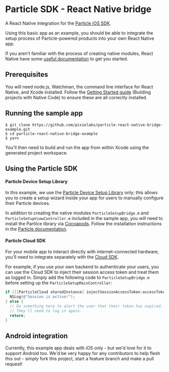 # Particle SDK - React Native bridge

A React Native integration for the [Particle iOS SDK](https://docs.particle.io/guide/getting-started/intro/photon/).

Using this basic app as an example, you should be able to integrate the setup process of Particle-powered products into your own React Native app.

If you aren't familiar with the process of creating native modules, React Native have some [useful documentation](https://facebook.github.io/react-native/docs/native-modules-ios.html) to get you started.

## Prerequisites

You will need node.js, Watchman, the command line interface for React Native, and Xcode installed. Follow the [Getting Started guide](https://facebook.github.io/react-native/docs/getting-started.html) (Building projects with Native Code) to ensure these are all correctly installed.

## Running the sample app

```
$ git clone https://github.com/pixielabs/particle-react-native-bridge-example.git
$ cd particle-react-native-bridge-example
$ yarn
```

You'll then need to build and run the app from within Xcode using the generated project workspace.

## Using the Particle SDK

#### Particle Device Setup Library

In this example, we use the [Particle Device Setup Library](https://docs.particle.io/reference/ios/#particle-device-setup-library) only; this allows you to create a setup wizard inside your app for users to manually configure their Particle devices.

In addition to creating the native modules `ParticleSetupBridge.m` and `ParticleSetupViewController.m` included in the sample app, you will need to install the Partilce library via [Cocoapods](https://guides.cocoapods.org/using/getting-started.html). Follow the installation instructions in the [Particle documentation](https://docs.particle.io/reference/ios/#installation-1).

#### Particle Cloud SDK

For your mobile app to interact directly with internet-connected hardware, you'll need to integrate separately with the [Cloud SDK](https://docs.particle.io/reference/ios/#ios-cloud-sdk).

For example, if you use your own backend to authenticate your users, you can use the Cloud SDK to inject their session access token and treat them as logged in. Simply add the following code to `ParticleSetupBridge.m` before setting up the `ParticleSetupMainController`:

```objective-c
if ([[ParticleCloud sharedInstance] injectSessionAccessToken:accessToken]) {
  NSLog(@"Session is active!");
} else {
  // Do something here to alert the user that their token has expired.
  // They'll need to log in again.
  return;
}
```

## Android integration

Currently, this example app deals with iOS only - but we'd love for it to support Android too. We'd be very happy for any contributors to help flesh this out - simply fork this project, start a feature branch and make a pull request!
